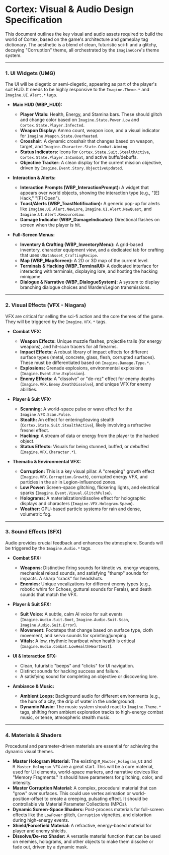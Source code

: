 # Cortex: Visual & Audio Design Specification

This document outlines the key visual and audio assets required to build the world of Cortex, based on the game's architecture and gameplay tag dictionary. The aesthetic is a blend of clean, futuristic sci-fi and a glitchy, decaying "Corruption" theme, all orchestrated by the `ImagineCore`'s theme system.

---

### 1. UI Widgets (UMG)

The UI will be diegetic or semi-diegetic, appearing as part of the player's suit HUD. It needs to be highly responsive to the `Imagine.Theme.*` and `Imagine.UI.Alert.*` tags.

*   **Main HUD (WBP_HUD):**
    *   **Player Vitals:** Health, Energy, and Stamina bars. These should glitch and change color based on `Imagine.State.Power.Low` and `Cortex.State.Player.Infected`.
    *   **Weapon Display:** Ammo count, weapon icon, and a visual indicator for `Imagine.Weapon.State.Overheated`.
    *   **Crosshair:** A dynamic crosshair that changes based on weapon, target, and `Imagine.Character.State.Combat.Aiming`.
    *   **Status Indicators:** Icons for `Cortex.State.Suit.StealthActive`, `Cortex.State.Player.InCombat`, and active buffs/debuffs.
    *   **Objective Tracker:** A clean display for the current mission objective, driven by `Imagine.Event.Story.ObjectiveUpdated`.

*   **Interaction & Alerts:**
    *   **Interaction Prompts (WBP_InteractionPrompt):** A widget that appears over world objects, showing the interaction type (e.g., "[E] Hack," "[F] Open").
    *   **Toast/Alerts (WBP_ToastNotification):** A generic pop-up for alerts like `Imagine.UI.Alert.NewLore`, `Imagine.UI.Alert.NewQuest`, and `Imagine.UI.Alert.ResourceLow`.
    *   **Damage Indicator (WBP_DamageIndicator):** Directional flashes on screen when the player is hit.

*   **Full-Screen Menus:**
    *   **Inventory & Crafting (WBP_InventoryMenu):** A grid-based inventory, character equipment view, and a dedicated tab for crafting that uses `UDataAsset_CraftingRecipe`.
    *   **Map (WBP_MapScreen):** A 2D or 3D map of the current level.
    *   **Terminals & Hacking (WBP_TerminalUI):** A dedicated interface for interacting with terminals, displaying lore, and hosting the hacking minigame.
    *   **Dialogue & Narrative (WBP_DialogueSystem):** A system to display branching dialogue choices and Warden/Legion transmissions.

---

### 2. Visual Effects (VFX - Niagara)

VFX are critical for selling the sci-fi action and the core themes of the game. They will be triggered by the `Imagine.VFX.*` tags.

*   **Combat VFX:**
    *   **Weapon Effects:** Unique muzzle flashes, projectile trails (for energy weapons), and hit-scan tracers for all firearms.
    *   **Impact Effects:** A robust library of impact effects for different surface types (metal, concrete, glass, flesh, corrupted surfaces). These must be differentiated based on `Imagine.Damage.Type.*`.
    *   **Explosions:** Grenade explosions, environmental explosions (`Imagine.Event.Env.Explosion`).
    *   **Enemy Effects:** A "dissolve" or "de-rez" effect for enemy deaths (`Imagine.VFX.Enemy.DeathDissolve`), and unique VFX for enemy abilities.

*   **Player & Suit VFX:**
    *   **Scanning:** A world-space pulse or wave effect for the `Imagine.VFX.Scan.Pulse`.
    *   **Stealth:** An effect for entering/leaving stealth (`Cortex.State.Suit.StealthActive`), likely involving a refractive fresnel effect.
    *   **Hacking:** A stream of data or energy from the player to the hacked object.
    *   **Status Effects:** Visuals for being stunned, buffed, or debuffed (`Imagine.VFX.Character.*`).

*   **Thematic & Environmental VFX:**
    *   **Corruption:** This is a key visual pillar. A "creeping" growth effect (`Imagine.VFX.Corruption.Growth`), corrupted energy VFX, and particles in the air in Legion-influenced zones.
    *   **Low Power:** Screen-space glitching, flickering lights, and electrical sparks (`Imagine.Event.Visual.GlitchPulse`).
    *   **Holograms:** A materialization/dissolve effect for holographic displays and characters (`Imagine.VFX.Hologram.Spawn`).
    *   **Weather:** GPU-based particle systems for rain and dense, volumetric fog.

---

### 3. Sound Effects (SFX)

Audio provides crucial feedback and enhances the atmosphere. Sounds will be triggered by the `Imagine.Audio.*` tags.

*   **Combat SFX:**
    *   **Weapons:** Distinctive firing sounds for kinetic vs. energy weapons, mechanical reload sounds, and satisfying "thump" sounds for impacts. A sharp "crack" for headshots.
    *   **Enemies:** Unique vocalizations for different enemy types (e.g., robotic whirs for Echoes, guttural sounds for Ferals), and death sounds that match the VFX.

*   **Player & Suit SFX:**
    *   **Suit Voice:** A subtle, calm AI voice for suit events (`Imagine.Audio.Suit.Boot`, `Imagine.Audio.Suit.Scan`, `Imagine.Audio.Suit.Error`).
    *   **Movement:** Footsteps that change based on surface type, cloth movement, and servo sounds for sprinting/jumping.
    *   **Vitals:** A low, rhythmic heartbeat when health is critical (`Imagine.Audio.Combat.LowHealthHeartbeat`).

*   **UI & Interaction SFX:**
    *   Clean, futuristic "beeps" and "clicks" for UI navigation.
    *   Distinct sounds for hacking success and failure.
    *   A satisfying sound for completing an objective or discovering lore.

*   **Ambiance & Music:**
    *   **Ambient Loops:** Background audio for different environments (e.g., the hum of a city, the drip of water in the underground).
    *   **Dynamic Music:** The music system should react to `Imagine.Theme.*` tags, shifting from ambient exploration tracks to high-energy combat music, or tense, atmospheric stealth music.

---

### 4. Materials & Shaders

Procedural and parameter-driven materials are essential for achieving the dynamic visual themes.

*   **Master Hologram Material:** The existing `M_Master_Hologram_UI` and `M_Master_Hologram_VFX` are a great start. This will be a core material, used for UI elements, world-space markers, and narrative devices like "Memory Fragments." It should have parameters for glitching, color, and intensity.
*   **Master Corruption Material:** A complex, procedural material that can "grow" over surfaces. This could use vertex animation or world-position-offset to create a creeping, pulsating effect. It should be controllable via Material Parameter Collections (MPCs).
*   **Dynamic Screen-Space Shaders:** Post-process materials for full-screen effects like the `LowPower` glitch, `Corruption` vignettes, and distortion during high-energy events.
*   **Shield/Forcefield Material:** A refractive, energy-based material for player and enemy shields.
*   **Dissolve/De-rez Shader:** A versatile material function that can be used on enemies, holograms, and other objects to make them dissolve or fade out, driven by a dynamic mask.
